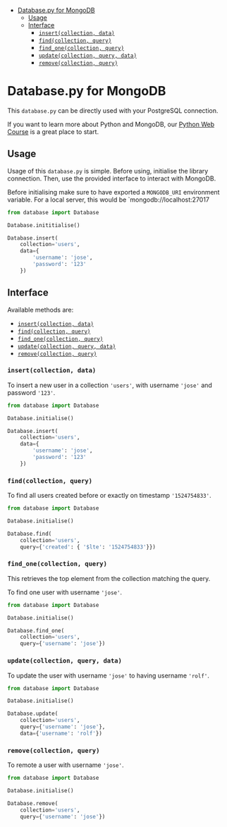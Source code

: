 - [Database.py for MongoDB](#databasepy-for-mongodb)
    - [Usage](#usage)
    - [Interface](#interface)
        - [`insert(collection, data)`](#insertcollection-data)
        - [`find(collection, query)`](#findcollection-query)
        - [`find_one(collection, query)`](#find_onecollection-query)
        - [`update(collection, query, data)`](#updatecollection-query-data)
        - [`remove(collection, query)`](#removecollection-query)

# Database.py for MongoDB

This `database.py` can be directly used with your PostgreSQL connection.

If you want to learn more about Python and MongoDB, our [Python Web Course](https://www.udemy.com/the-complete-python-web-course-learn-by-building-8-apps/?couponCode=GITHUB) is a great place to start.

## Usage

Usage of this `database.py` is simple. Before using, initialise the library connection. Then, use the provided interface to interact with MongoDB.

Before initialising make sure to have exported a `MONGODB_URI` environment variable. For a local server, this would be `mongodb://localhost:27017

```python
from database import Database

Database.inititialise()

Database.insert(
    collection='users',
    data={
        'username': 'jose',
        'password': '123'
    })
```

## Interface

Available methods are:

- [`insert(collection, data)`](#insert)
- [`find(collection, query)`](#find)
- [`find_one(collection, query)`](#find_one)
- [`update(collection, query, data)`](#update)
- [`remove(collection, query)`](#remove)

### `insert(collection, data)`

To insert a new user in a collection `'users'`, with username `'jose'` and password `'123'`.

```python
from database import Database

Database.initialise()

Database.insert(
    collection='users',
    data={
        'username': 'jose',
        'password': '123'
    })
```

### `find(collection, query)`

To find all users created before or exactly on timestamp `'1524754833'`.

```python
from database import Database

Database.initialise()

Database.find(
    collection='users',
    query={'created': { '$lte': '1524754833'}})
```

### `find_one(collection, query)`

This retrieves the top element from the collection matching the query.

To find one user with username `'jose'`.

```python
from database import Database

Database.initialise()

Database.find_one(
    collection='users',
    query={'username': 'jose'})
```

### `update(collection, query, data)`

To update the user with username `'jose'` to having username `'rolf'`.

```python
from database import Database

Database.initialise()

Database.update(
    collection='users',
    query={'username': 'jose'},
    data={'username': 'rolf'})
```

### `remove(collection, query)`

To remote a user with username `'jose'`.

```python
from database import Database

Database.initialise()

Database.remove(
    collection='users',
    query={'username': 'jose'})
```
